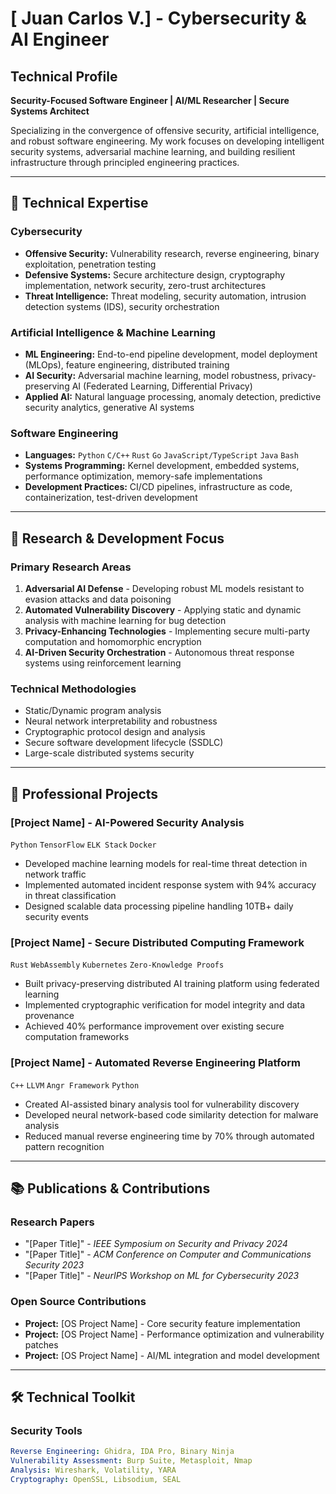 # [  Juan Carlos V.] - Cybersecurity & AI Engineer

## Technical Profile

**Security-Focused Software Engineer | AI/ML Researcher | Secure Systems Architect**

Specializing in the convergence of offensive security, artificial intelligence, and robust software engineering. My work focuses on developing intelligent security systems, adversarial machine learning, and building resilient infrastructure through principled engineering practices.

---

## 🎯 Technical Expertise

### **Cybersecurity**
- **Offensive Security:** Vulnerability research, reverse engineering, binary exploitation, penetration testing
- **Defensive Systems:** Secure architecture design, cryptography implementation, network security, zero-trust architectures
- **Threat Intelligence:** Threat modeling, security automation, intrusion detection systems (IDS), security orchestration

### **Artificial Intelligence & Machine Learning**
- **ML Engineering:** End-to-end pipeline development, model deployment (MLOps), feature engineering, distributed training
- **AI Security:** Adversarial machine learning, model robustness, privacy-preserving AI (Federated Learning, Differential Privacy)
- **Applied AI:** Natural language processing, anomaly detection, predictive security analytics, generative AI systems

### **Software Engineering**
- **Languages:** `Python` `C/C++` `Rust` `Go` `JavaScript/TypeScript` `Java` `Bash`
- **Systems Programming:** Kernel development, embedded systems, performance optimization, memory-safe implementations
- **Development Practices:** CI/CD pipelines, infrastructure as code, containerization, test-driven development

---

## 🔬 Research & Development Focus

### **Primary Research Areas**
1. **Adversarial AI Defense** - Developing robust ML models resistant to evasion attacks and data poisoning
2. **Automated Vulnerability Discovery** - Applying static and dynamic analysis with machine learning for bug detection
3. **Privacy-Enhancing Technologies** - Implementing secure multi-party computation and homomorphic encryption
4. **AI-Driven Security Orchestration** - Autonomous threat response systems using reinforcement learning

### **Technical Methodologies**
- Static/Dynamic program analysis
- Neural network interpretability and robustness
- Cryptographic protocol design and analysis
- Secure software development lifecycle (SSDLC)
- Large-scale distributed systems security

---

## 💼 Professional Projects

### **[Project Name] - AI-Powered Security Analysis**
`Python` `TensorFlow` `ELK Stack` `Docker`
- Developed machine learning models for real-time threat detection in network traffic
- Implemented automated incident response system with 94% accuracy in threat classification
- Designed scalable data processing pipeline handling 10TB+ daily security events

### **[Project Name] - Secure Distributed Computing Framework**
`Rust` `WebAssembly` `Kubernetes` `Zero-Knowledge Proofs`
- Built privacy-preserving distributed AI training platform using federated learning
- Implemented cryptographic verification for model integrity and data provenance
- Achieved 40% performance improvement over existing secure computation frameworks

### **[Project Name] - Automated Reverse Engineering Platform**
`C++` `LLVM` `Angr Framework` `Python`
- Created AI-assisted binary analysis tool for vulnerability discovery
- Developed neural network-based code similarity detection for malware analysis
- Reduced manual reverse engineering time by 70% through automated pattern recognition

---

## 📚 Publications & Contributions

### **Research Papers**
- "[Paper Title]" - *IEEE Symposium on Security and Privacy 2024*
- "[Paper Title]" - *ACM Conference on Computer and Communications Security 2023*
- "[Paper Title]" - *NeurIPS Workshop on ML for Cybersecurity 2023*

### **Open Source Contributions**
- **Project:** [OS Project Name] - Core security feature implementation
- **Project:** [OS Project Name] - Performance optimization and vulnerability patches
- **Project:** [OS Project Name] - AI/ML integration and model development

---

## 🛠️ Technical Toolkit

### **Security Tools**
```yaml
Reverse Engineering: Ghidra, IDA Pro, Binary Ninja
Vulnerability Assessment: Burp Suite, Metasploit, Nmap
Analysis: Wireshark, Volatility, YARA
Cryptography: OpenSSL, Libsodium, SEAL
